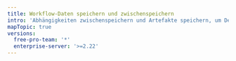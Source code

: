 ```yaml
---
title: Workflow-Daten speichern und zwischenspeichern
intro: 'Abhängigkeiten zwischenspeichern und Artefakte speichern, um Deinen Workflow effizienter ablaufen zu lassen.'
mapTopic: true
versions:
  free-pro-team: '*'
  enterprise-server: '>=2.22'
---
```


